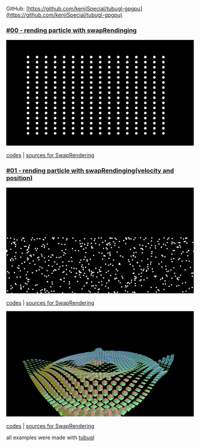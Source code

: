 
GitHub: [https://github.com/kenjiSpecial/tubugl-gpgpu](https://github.com/kenjiSpecial/tubugl-gpgpu)

### [#00 - rending particle with swapRendinging](./app00/index.html)

[![](./app00/thumbnail.png)](./app00/index.html)

[codes](https://github.com/kenjiSpecial/tubugl-gpgpu/tree/master/examples/app00) | [sources for SwapRendering](https://github.com/kenjiSpecial/tubugl-gpgpu/blob/master/src/swapRenderer.js)

### [#01 - rending particle with swapRendinging(velocity and position)](./app01/index.html)

[![](./app01/thumbnail.png)](./app01/index.html)

[codes](https://github.com/kenjiSpecial/tubugl-gpgpu/tree/master/examples/app01) | [sources for SwapRendering](https://github.com/kenjiSpecial/tubugl-gpgpu/blob/master/src/swapRenderer.js)

[![](./app02/thumbnail.png)](./app02/index.html)

[codes](https://github.com/kenjiSpecial/tubugl-gpgpu/tree/master/examples/app02) | [sources for SwapRendering](https://github.com/kenjiSpecial/tubugl-gpgpu/blob/master/src/swapRenderer.js)


all examples were made with [tubugl](https://github.com/kenjiSpecial/tubugl)
